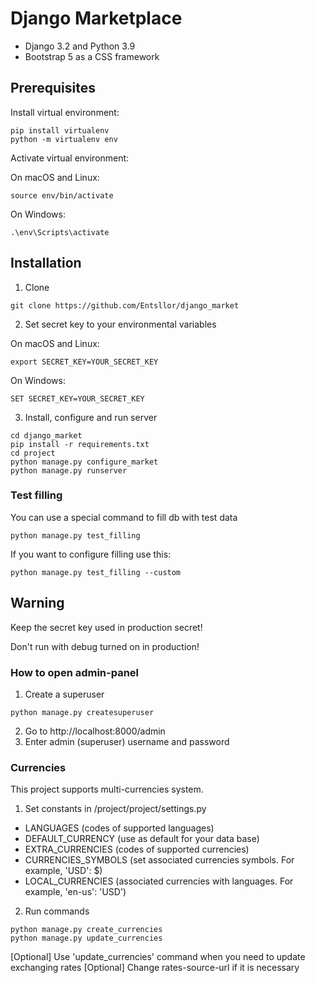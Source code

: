 # Django Marketplace

* Django 3.2 and Python 3.9
* Bootstrap 5 as a CSS framework

## Prerequisites

Install virtual environment:

```
pip install virtualenv 
python -m virtualenv env
```

Activate virtual environment:

On macOS and Linux:

```
source env/bin/activate
```

On Windows:

```
.\env\Scripts\activate
```

## Installation

1. Clone

```
git clone https://github.com/Entsllor/django_market
```

2. Set secret key to your environmental variables

On macOS and Linux:

```
export SECRET_KEY=YOUR_SECRET_KEY
```

On Windows:

```
SET SECRET_KEY=YOUR_SECRET_KEY
```

3. Install, configure and run server

```
cd django_market
pip install -r requirements.txt
cd project
python manage.py configure_market
python manage.py runserver
```

### Test filling

You can use a special command to fill db with test data 
```
python manage.py test_filling
```

If you want to configure filling use this: 

```
python manage.py test_filling --custom
```


## Warning

Keep the secret key used in production secret!

Don't run with debug turned on in production!

### How to open admin-panel

1. Create a superuser

```
python manage.py createsuperuser
```

2. Go to http://localhost:8000/admin
3. Enter admin (superuser) username and password

### Currencies
This project supports multi-currencies system.

1. Set constants in /project/project/settings.py
- LANGUAGES (codes of supported languages)
- DEFAULT_CURRENCY (use as default for your data base)
- EXTRA_CURRENCIES (codes of supported currencies)
- CURRENCIES_SYMBOLS (set associated currencies symbols. For example, 'USD': $)
- LOCAL_CURRENCIES (associated currencies with languages. For example, 'en-us': 'USD')

2. Run commands

```
python manage.py create_currencies
python manage.py update_currencies
```

[Optional] Use 'update_currencies' command when you need to update exchanging rates
[Optional] Change rates-source-url if it is necessary
